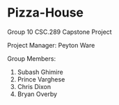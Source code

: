 # Pizza-House
Group 10 CSC.289 Capstone Project

Project Manager: Peyton Ware 

Group Members:
1. Subash Ghimire
2. Prince Varghese
3. Chris Dixon
4. Bryan Overby
